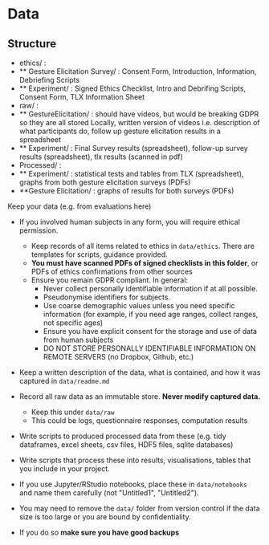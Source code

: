 # Data

## Structure
* ethics/ : 
* ** Gesture Elicitation Survey/ : Consent Form, Introduction, Information, Debriefing Scripts
* ** Experiment/ : Signed Ethics Checklist, Intro and Debrifing Scripts, Consent Form, TLX Information Sheet
* raw/ : 
* ** GestureElicitation/ : should have videos, but would be breaking GDPR so they are all stored Locally, written version of videos i.e. description of what participants do, follow up gesture elicitation results in a spreadsheet
* ** Experiment/ : Final Survey results (spreadsheet), follow-up survey results (spreadsheet), tlx results (scanned in pdf)
* Processed/ : 
* ** Experiment/ : statistical tests and tables from TLX (spreadsheet), graphs from both gesture elicitation surveys (PDFs)
* **Gesture Elicitation/ : graphs of results for both surveys (PDFs)


Keep your data (e.g. from evaluations here)


* If you involved human subjects in any form, you will require ethical permission.
    * Keep records of all items related to ethics in `data/ethics`. There are templates for scripts, guidance provided.
    * **You must have scanned PDFs of signed checklists in this folder**, or PDFs of ethics confirmations from other sources
    * Ensure you remain GDPR compliant. In general:
        * Never collect personally identifiable information if at all possible. 
        * Pseudonymise identifiers for subjects. 
        * Use coarse demographic values unless you need specific information (for example, if you need age ranges, collect ranges, not specific ages)
        * Ensure you have explicit consent for the storage and use of data from human subjects
        * DO NOT STORE PERSONALLY IDENTIFIABLE INFORMATION ON REMOTE SERVERS (no Dropbox, Github, etc.)

* Keep a written description of the data, what is contained, and how it was captured in `data/readme.md`
* Record all raw data as an immutable store. **Never modify captured data.** 
    * Keep this under `data/raw`
    * This could be logs, questionnaire responses, computation results

* Write scripts to produced processed data from these (e.g. tidy dataframes, excel sheets, csv files, HDF5 files, sqlite databases)
* Write scripts that process these into results, visualisations, tables that you include in your project.
* If you use Jupyter/RStudio notebooks, place these in `data/notebooks` and name them carefully (not "Untitled1", "Untitled2").

* You may need to remove the `data/` folder from version control if the data size is too large or you are bound by confidentiality.
* If you do so **make sure you have good backups**

